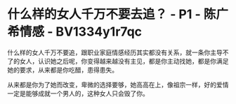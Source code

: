 # 什么样的女人千万不要去追？ - P1 - 陈广希情感 - BV1334y1r7qc

什么样的女人千万不要追，跟职业家庭情感经历其实都没有关系，就一条你主导不了的女人，认识她之后呢，你变得越来越没有主见，都是你主动找她，都是你满足她的要求，从来都是你吃醋，患得患失。

从来都是你为了她而改变，卑微的选择要够，她高高在上，像祖宗一样，好的爱情一定是能够成就一个男人的，这种女人只会毁了你。